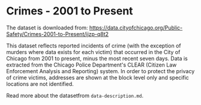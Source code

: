 
# Crimes - 2001 to Present

The dataset is downloaded from: https://data.cityofchicago.org/Public-Safety/Crimes-2001-to-Present/ijzp-q8t2

This dataset reflects reported incidents of crime (with the exception of murders where data exists for each victim) that occurred in the City of Chicago from 2001 to present, minus the most recent seven days. Data is extracted from the Chicago Police Department's CLEAR (Citizen Law Enforcement Analysis and Reporting) system. In order to protect the privacy of crime victims, addresses are shown at the block level only and specific locations are not identified. 

Read more about the datasetfrom `data-description.md`.